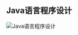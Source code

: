 ## Java语言程序设计

![Java语言程序设计](https://github.com/dongjiaqiang/SkillMindMap/blob/master/pictures/Java%E7%A8%8B%E5%BA%8F%E8%AE%BE%E8%AE%A1%E8%AF%AD%E8%A8%80.png)
